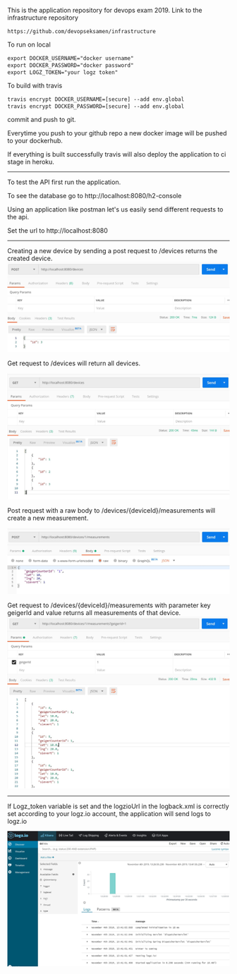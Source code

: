 This is the application repository for devops exam 2019. Link to the infrastructure repository

~~~~
https://github.com/devopseksamen/infrastructure
~~~~

To run on local

~~~~
export DOCKER_USERNAME="docker username"
export DOCKER_PASSWORD="docker password"
export LOGZ_TOKEN="your logz token"
~~~~
To build with travis

~~~~
travis encrypt DOCKER_USERNAME=[secure] --add env.global
travis encrypt DOCKER_PASSWORD=[secure] --add env.global
~~~~
commit and push to git.

Everytime you push to your github repo a new docker image will be pushed to your dockerhub.

If everything is built successfully travis will also deploy the application to ci stage in heroku.

----
To test the API first run the application.

To see the database go to http://localhost:8080/h2-console

Using an application like postman let's us easily send different requests to the api.

Set the url to http://localhost:8080

---
Creating a new device by sending a post request to /devices returns the created device.
![Device creation](pictures/creating.device.JPG?raw=true)

Get request to /devices will return all devices.

![Get all devices](pictures/get.all.devices.JPG?raw=true)

Post request with a raw body to /devices/{deviceId}/measurements will create a new measurement.

![Create measurement](pictures/create.measurement.JPG?raw=true)

Get request to /devices/{deviceId}/measurements with parameter key geigerId and value returns all measurements of that device.
![get measurements by device id](pictures/get.measurement.by.device.id.JPG?raw=true)

----

If Logz_token variable is set and the logzioUrl in the logback.xml is correctly set according to your logz.io account, the application will send logs to logz.io

![Logzio](pictures/logzio.JPG?raw=true)





